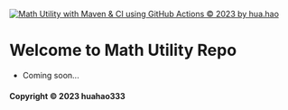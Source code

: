 [![Math Utility with Maven & CI using GitHub Actions © 2023 by hua.hao](https://github.com/huahao333/mathutil-mvn/actions/workflows/math-util-ci.yml/badge.svg)](https://github.com/huahao333/mathutil-mvn/actions/workflows/math-util-ci.yml)

# Welcome to Math Utility Repo

* Coming soon...

#### Copyright &#169; 2023 huahao333